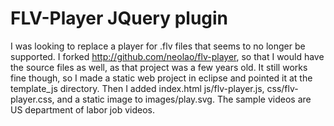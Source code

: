 FLV-Player JQuery plugin
========================

I was looking to replace a player for .flv files that seems to no longer be supported. I forked http://github.com/neolao/flv-player, so that I would have the source files as well, as that project was a few years old. It still works fine though, so I made a static web project in eclipse and pointed it at the template_js directory. Then I added index.html js/flv-player.js, css/flv-player.css, and a static image to images/play.svg. The sample videos are US department of labor job videos.